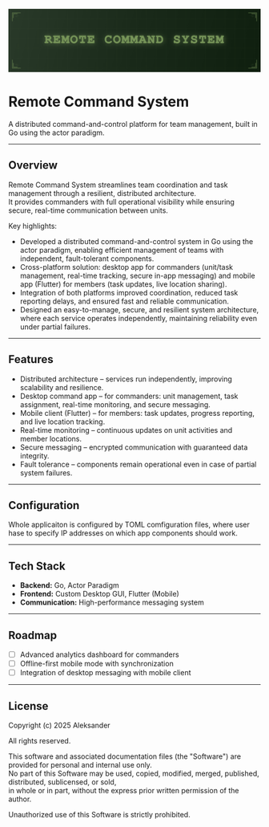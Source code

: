 ![App Screenshot](ss/bg.png)
# Remote Command System

A distributed command-and-control platform for team management, built in Go using the actor paradigm.

---

## Overview

Remote Command System streamlines team coordination and task management through a resilient, distributed architecture.  
It provides commanders with full operational visibility while ensuring secure, real-time communication between units.

Key highlights:

- Developed a distributed command-and-control system in Go using the actor paradigm, enabling efficient management of teams with independent, fault-tolerant components.  
- Cross-platform solution: desktop app for commanders (unit/task management, real-time tracking, secure in-app messaging) and mobile app (Flutter) for members (task updates, live location sharing).  
- Integration of both platforms improved coordination, reduced task reporting delays, and ensured fast and reliable communication.  
- Designed an easy-to-manage, secure, and resilient system architecture, where each service operates independently, maintaining reliability even under partial failures.  

---

## Features

- Distributed architecture – services run independently, improving scalability and resilience.  
- Desktop command app – for commanders: unit management, task assignment, real-time monitoring, and secure messaging.  
- Mobile client (Flutter) – for members: task updates, progress reporting, and live location tracking.  
- Real-time monitoring – continuous updates on unit activities and member locations.  
- Secure messaging – encrypted communication with guaranteed data integrity.  
- Fault tolerance – components remain operational even in case of partial system failures.  

---

## Configuration

Whole applicaiton is configured by TOML comfiguration files, where user hase to specify IP addresses on which app components should work.

---

## Tech Stack

- **Backend:** Go, Actor Paradigm  
- **Frontend:** Custom Desktop GUI, Flutter (Mobile)  
- **Communication:** High-performance messaging system  

---

## Roadmap

- [ ] Advanced analytics dashboard for commanders  
- [ ] Offline-first mobile mode with synchronization  
- [ ] Integration of desktop messaging with mobile client  

---

## License

Copyright (c) 2025 Aleksander

All rights reserved.

This software and associated documentation files (the "Software") are provided for personal and internal use only.  
No part of this Software may be used, copied, modified, merged, published, distributed, sublicensed, or sold,  
in whole or in part, without the express prior written permission of the author.

Unauthorized use of this Software is strictly prohibited.

